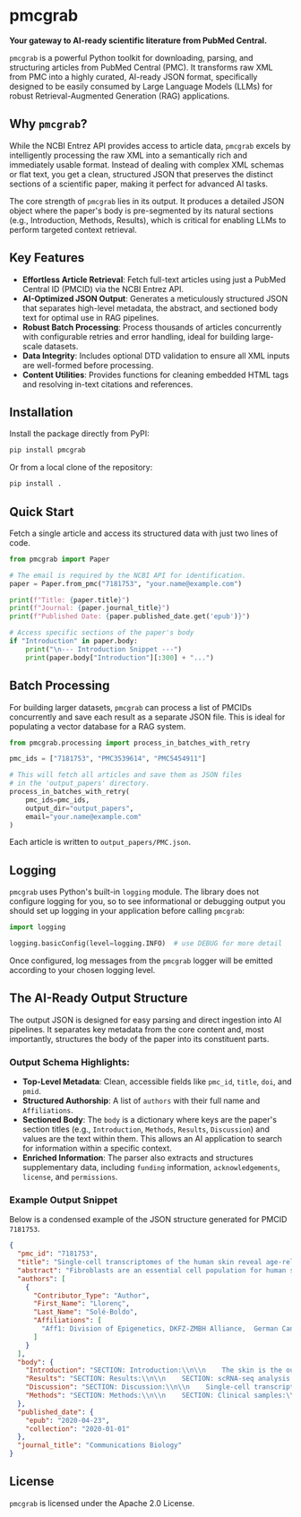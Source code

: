 # pmcgrab

**Your gateway to AI-ready scientific literature from PubMed Central.**

`pmcgrab` is a powerful Python toolkit for downloading, parsing, and structuring articles from PubMed Central (PMC). It transforms raw XML from PMC into a highly curated, AI-ready JSON format, specifically designed to be easily consumed by Large Language Models (LLMs) for robust Retrieval-Augmented Generation (RAG) applications.

## Why `pmcgrab`?

While the NCBI Entrez API provides access to article data, `pmcgrab` excels by intelligently processing the raw XML into a semantically rich and immediately usable format. Instead of dealing with complex XML schemas or flat text, you get a clean, structured JSON that preserves the distinct sections of a scientific paper, making it perfect for advanced AI tasks.

The core strength of `pmcgrab` lies in its output. It produces a detailed JSON object where the paper's body is pre-segmented by its natural sections (e.g., Introduction, Methods, Results), which is critical for enabling LLMs to perform targeted context retrieval.

## Key Features

-   **Effortless Article Retrieval**: Fetch full-text articles using just a PubMed Central ID (PMCID) via the NCBI Entrez API.
-   **AI-Optimized JSON Output**: Generates a meticulously structured JSON that separates high-level metadata, the abstract, and sectioned body text for optimal use in RAG pipelines.
-   **Robust Batch Processing**: Process thousands of articles concurrently with configurable retries and error handling, ideal for building large-scale datasets.
-   **Data Integrity**: Includes optional DTD validation to ensure all XML inputs are well-formed before processing.
-   **Content Utilities**: Provides functions for cleaning embedded HTML tags and resolving in-text citations and references.

## Installation

Install the package directly from PyPI:

```bash
pip install pmcgrab
```

Or from a local clone of the repository:

```bash
pip install .
```

## Quick Start

Fetch a single article and access its structured data with just two lines of code.

```python
from pmcgrab import Paper

# The email is required by the NCBI API for identification.
paper = Paper.from_pmc("7181753", "your.name@example.com")

print(f"Title: {paper.title}")
print(f"Journal: {paper.journal_title}")
print(f"Published Date: {paper.published_date.get('epub')}")

# Access specific sections of the paper's body
if "Introduction" in paper.body:
    print("\n--- Introduction Snippet ---")
    print(paper.body["Introduction"][:300] + "...")
```

## Batch Processing

For building larger datasets, `pmcgrab` can process a list of PMCIDs concurrently and save each result as a separate JSON file. This is ideal for populating a vector database for a RAG system.

```python
from pmcgrab.processing import process_in_batches_with_retry

pmc_ids = ["7181753", "PMC3539614", "PMC5454911"]

# This will fetch all articles and save them as JSON files 
# in the 'output_papers' directory.
process_in_batches_with_retry(
    pmc_ids=pmc_ids, 
    output_dir="output_papers",
    email="your.name@example.com"
)
```

Each article is written to `output_papers/PMC.json`.

## Logging

`pmcgrab` uses Python's built-in `logging` module. The library does not
configure logging for you, so to see informational or debugging output
you should set up logging in your application before calling `pmcgrab`:

```python
import logging

logging.basicConfig(level=logging.INFO)  # use DEBUG for more detail
```

Once configured, log messages from the `pmcgrab` logger will be emitted
according to your chosen logging level.

## The AI-Ready Output Structure

The output JSON is designed for easy parsing and direct ingestion into AI pipelines. It separates key metadata from the core content and, most importantly, structures the body of the paper into its constituent parts.

### Output Schema Highlights:

*   **Top-Level Metadata**: Clean, accessible fields like `pmc_id`, `title`, `doi`, and `pmid`.
*   **Structured Authorship**: A list of `authors` with their full name and `Affiliations`.
*   **Sectioned Body**: The `body` is a dictionary where keys are the paper's section titles (e.g., `Introduction`, `Methods`, `Results`, `Discussion`) and values are the text within them. This allows an AI application to search for information within a specific context.
*   **Enriched Information**: The parser also extracts and structures supplementary data, including `funding` information, `acknowledgements`, `license`, and `permissions`.

### Example Output Snippet

Below is a condensed example of the JSON structure generated for PMCID `7181753`.

```json
{
  "pmc_id": "7181753",
  "title": "Single-cell transcriptomes of the human skin reveal age-related loss of fibroblast priming",
  "abstract": "Fibroblasts are an essential cell population for human skin architecture and function. While fibroblast heterogeneity is well established, this phenomenon has not been analyzed systematically yet...",
  "authors": [
    {
      "Contributor_Type": "Author",
      "First_Name": "Llorenç",
      "Last_Name": "Solé-Boldo",
      "Affiliations": [
        "Aff1: Division of Epigenetics, DKFZ-ZMBH Alliance,  German Cancer Research Center, 69120 Heidelberg, Germany"
      ]
    }
  ],
  "body": {
    "Introduction": "SECTION: Introduction:\\n\\n    The skin is the outermost protective barrier of the organism and comprises two main layers, the epidermis and the dermis...",
    "Results": "SECTION: Results:\\n\\n    SECTION: scRNA-seq analysis of sun-protected human skin:\\n\\n        The anatomy of the skin can vary considerably depending on a number of endogenous and environmental factors...",
    "Discussion": "SECTION: Discussion:\\n\\n    Single-cell transcriptomics currently represents the most effective method to define cell populations in a given tissue...",
    "Methods": "SECTION: Methods:\\n\\n    SECTION: Clinical samples:\\n\\n        Skin specimens for single-cell RNA sequencing (see Supplementary Table 1) were obtained from patients undergoing routine surgery..."
  },
  "published_date": {
    "epub": "2020-04-23",
    "collection": "2020-01-01"
  },
  "journal_title": "Communications Biology"
}
```

## License

`pmcgrab` is licensed under the Apache 2.0 License.
